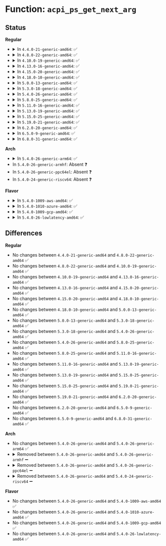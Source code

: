 # Function: <code>acpi_ps_get_next_arg</code>

## Status
<b>Regular</b>
<ul>
<li>
<details>
<summary>In <code>4.4.0-21-generic-amd64</code>: ✅</summary>

```c
acpi_status acpi_ps_get_next_arg(struct acpi_walk_state * walk_state, struct acpi_parse_state * parser_state, u32 arg_type, union acpi_parse_object * * return_arg)
```

```json
{
  "name": "acpi_ps_get_next_arg",
  "collision_type": "Unique Global",
  "inline_type": "No",
  "funcs": [
    {
      "addr": 18446744071583697621,
      "name": "acpi_ps_get_next_arg",
      "external": true,
      "loc": "drivers/acpi/acpica/psargs.c:710",
      "file": "drivers/acpi/acpica/psargs.c",
      "inline": "seen, unknown",
      "caller_inline": [],
      "caller_func": [
        "drivers/acpi/acpica/psloop.c:acpi_ps_parse_loop",
        "drivers/acpi/acpica/psobject.c:acpi_ps_build_named_op"
      ]
    }
  ],
  "symbols": [
    {
      "addr": 18446744071583697621,
      "name": "acpi_ps_get_next_arg",
      "section": ".text",
      "bind": "STB_GLOBAL",
      "size": 984
    }
  ]
}
```
</details>
</li>
<li>
<details>
<summary>In <code>4.8.0-22-generic-amd64</code>: ✅</summary>

```c
acpi_status acpi_ps_get_next_arg(struct acpi_walk_state * walk_state, struct acpi_parse_state * parser_state, u32 arg_type, union acpi_parse_object * * return_arg)
```

```json
{
  "name": "acpi_ps_get_next_arg",
  "collision_type": "Unique Global",
  "inline_type": "No",
  "funcs": [
    {
      "addr": 18446744071584021973,
      "name": "acpi_ps_get_next_arg",
      "external": true,
      "loc": "drivers/acpi/acpica/psargs.c:710",
      "file": "drivers/acpi/acpica/psargs.c",
      "inline": "seen, unknown",
      "caller_inline": [],
      "caller_func": [
        "drivers/acpi/acpica/psloop.c:acpi_ps_parse_loop",
        "drivers/acpi/acpica/psobject.c:acpi_ps_build_named_op"
      ]
    }
  ],
  "symbols": [
    {
      "addr": 18446744071584021973,
      "name": "acpi_ps_get_next_arg",
      "section": ".text",
      "bind": "STB_GLOBAL",
      "size": 986
    }
  ]
}
```
</details>
</li>
<li>
<details>
<summary>In <code>4.10.0-19-generic-amd64</code>: ✅</summary>

```c
acpi_status acpi_ps_get_next_arg(struct acpi_walk_state * walk_state, struct acpi_parse_state * parser_state, u32 arg_type, union acpi_parse_object * * return_arg)
```

```json
{
  "name": "acpi_ps_get_next_arg",
  "collision_type": "Unique Global",
  "inline_type": "No",
  "funcs": [
    {
      "addr": 18446744071584163882,
      "name": "acpi_ps_get_next_arg",
      "external": true,
      "loc": "drivers/acpi/acpica/psargs.c:710",
      "file": "drivers/acpi/acpica/psargs.c",
      "inline": "seen, unknown",
      "caller_inline": [],
      "caller_func": [
        "drivers/acpi/acpica/psloop.c:acpi_ps_parse_loop",
        "drivers/acpi/acpica/psobject.c:acpi_ps_build_named_op"
      ]
    }
  ],
  "symbols": [
    {
      "addr": 18446744071584163882,
      "name": "acpi_ps_get_next_arg",
      "section": ".text",
      "bind": "STB_GLOBAL",
      "size": 986
    }
  ]
}
```
</details>
</li>
<li>
<details>
<summary>In <code>4.13.0-16-generic-amd64</code>: ✅</summary>

```c
acpi_status acpi_ps_get_next_arg(struct acpi_walk_state * walk_state, struct acpi_parse_state * parser_state, u32 arg_type, union acpi_parse_object * * return_arg)
```

```json
{
  "name": "acpi_ps_get_next_arg",
  "collision_type": "Unique Global",
  "inline_type": "No",
  "funcs": [
    {
      "addr": 18446744071584231272,
      "name": "acpi_ps_get_next_arg",
      "external": true,
      "loc": "drivers/acpi/acpica/psargs.c:737",
      "file": "drivers/acpi/acpica/psargs.c",
      "inline": "seen, unknown",
      "caller_inline": [],
      "caller_func": [
        "drivers/acpi/acpica/psloop.c:acpi_ps_parse_loop",
        "drivers/acpi/acpica/psobject.c:acpi_ps_build_named_op"
      ]
    }
  ],
  "symbols": [
    {
      "addr": 18446744071584231272,
      "name": "acpi_ps_get_next_arg",
      "section": ".text",
      "bind": "STB_GLOBAL",
      "size": 1044
    }
  ]
}
```
</details>
</li>
<li>
<details>
<summary>In <code>4.15.0-20-generic-amd64</code>: ✅</summary>

```c
acpi_status acpi_ps_get_next_arg(struct acpi_walk_state * walk_state, struct acpi_parse_state * parser_state, u32 arg_type, union acpi_parse_object * * return_arg)
```

```json
{
  "name": "acpi_ps_get_next_arg",
  "collision_type": "Unique Global",
  "inline_type": "No",
  "funcs": [
    {
      "addr": 18446744071584577952,
      "name": "acpi_ps_get_next_arg",
      "external": true,
      "loc": "drivers/acpi/acpica/psargs.c:737",
      "file": "drivers/acpi/acpica/psargs.c",
      "inline": "seen, unknown",
      "caller_inline": [],
      "caller_func": [
        "drivers/acpi/acpica/psloop.c:acpi_ps_parse_loop",
        "drivers/acpi/acpica/psobject.c:acpi_ps_build_named_op"
      ]
    }
  ],
  "symbols": [
    {
      "addr": 18446744071584577952,
      "name": "acpi_ps_get_next_arg",
      "section": ".text",
      "bind": "STB_GLOBAL",
      "size": 1801
    }
  ]
}
```
</details>
</li>
<li>
<details>
<summary>In <code>4.18.0-10-generic-amd64</code>: ✅</summary>

```c
acpi_status acpi_ps_get_next_arg(struct acpi_walk_state * walk_state, struct acpi_parse_state * parser_state, u32 arg_type, union acpi_parse_object * * return_arg)
```

```json
{
  "name": "acpi_ps_get_next_arg",
  "collision_type": "Unique Global",
  "inline_type": "No",
  "funcs": [
    {
      "addr": 18446744071584803083,
      "name": "acpi_ps_get_next_arg",
      "external": true,
      "loc": "drivers/acpi/acpica/psargs.c:703",
      "file": "drivers/acpi/acpica/psargs.c",
      "inline": "seen, unknown",
      "caller_inline": [],
      "caller_func": [
        "drivers/acpi/acpica/psloop.c:acpi_ps_parse_loop",
        "drivers/acpi/acpica/psobject.c:acpi_ps_build_named_op"
      ]
    }
  ],
  "symbols": [
    {
      "addr": 18446744071584803083,
      "name": "acpi_ps_get_next_arg",
      "section": ".text",
      "bind": "STB_GLOBAL",
      "size": 1770
    }
  ]
}
```
</details>
</li>
<li>
<details>
<summary>In <code>5.0.0-13-generic-amd64</code>: ✅</summary>

```c
acpi_status acpi_ps_get_next_arg(struct acpi_walk_state * walk_state, struct acpi_parse_state * parser_state, u32 arg_type, union acpi_parse_object * * return_arg)
```

```json
{
  "name": "acpi_ps_get_next_arg",
  "collision_type": "Unique Global",
  "inline_type": "No",
  "funcs": [
    {
      "addr": 18446744071584905491,
      "name": "acpi_ps_get_next_arg",
      "external": true,
      "loc": "drivers/acpi/acpica/psargs.c:703",
      "file": "drivers/acpi/acpica/psargs.c",
      "inline": "seen, unknown",
      "caller_inline": [],
      "caller_func": [
        "drivers/acpi/acpica/psloop.c:acpi_ps_parse_loop",
        "drivers/acpi/acpica/psobject.c:acpi_ps_build_named_op"
      ]
    }
  ],
  "symbols": [
    {
      "addr": 18446744071584905491,
      "name": "acpi_ps_get_next_arg",
      "section": ".text",
      "bind": "STB_GLOBAL",
      "size": 1885
    }
  ]
}
```
</details>
</li>
<li>
<details>
<summary>In <code>5.3.0-18-generic-amd64</code>: ✅</summary>

```c
acpi_status acpi_ps_get_next_arg(struct acpi_walk_state * walk_state, struct acpi_parse_state * parser_state, u32 arg_type, union acpi_parse_object * * return_arg)
```

```json
{
  "name": "acpi_ps_get_next_arg",
  "collision_type": "Unique Global",
  "inline_type": "No",
  "funcs": [
    {
      "addr": 18446744071585108565,
      "name": "acpi_ps_get_next_arg",
      "external": true,
      "loc": "drivers/acpi/acpica/psargs.c:703",
      "file": "drivers/acpi/acpica/psargs.c",
      "inline": "seen, unknown",
      "caller_inline": [],
      "caller_func": [
        "drivers/acpi/acpica/psloop.c:acpi_ps_parse_loop",
        "drivers/acpi/acpica/psobject.c:acpi_ps_build_named_op"
      ]
    }
  ],
  "symbols": [
    {
      "addr": 18446744071585108565,
      "name": "acpi_ps_get_next_arg",
      "section": ".text",
      "bind": "STB_GLOBAL",
      "size": 1946
    }
  ]
}
```
</details>
</li>
<li>
<details>
<summary>In <code>5.4.0-26-generic-amd64</code>: ✅</summary>

```c
acpi_status acpi_ps_get_next_arg(struct acpi_walk_state * walk_state, struct acpi_parse_state * parser_state, u32 arg_type, union acpi_parse_object * * return_arg)
```

```json
{
  "name": "acpi_ps_get_next_arg",
  "collision_type": "Unique Global",
  "inline_type": "No",
  "funcs": [
    {
      "addr": 18446744071585244924,
      "name": "acpi_ps_get_next_arg",
      "external": true,
      "loc": "drivers/acpi/acpica/psargs.c:703",
      "file": "drivers/acpi/acpica/psargs.c",
      "inline": "seen, unknown",
      "caller_inline": [],
      "caller_func": [
        "drivers/acpi/acpica/psloop.c:acpi_ps_parse_loop",
        "drivers/acpi/acpica/psobject.c:acpi_ps_build_named_op"
      ]
    }
  ],
  "symbols": [
    {
      "addr": 18446744071585244924,
      "name": "acpi_ps_get_next_arg",
      "section": ".text",
      "bind": "STB_GLOBAL",
      "size": 1946
    }
  ]
}
```
</details>
</li>
<li>
<details>
<summary>In <code>5.8.0-25-generic-amd64</code>: ✅</summary>

```c
acpi_status acpi_ps_get_next_arg(struct acpi_walk_state * walk_state, struct acpi_parse_state * parser_state, u32 arg_type, union acpi_parse_object * * return_arg)
```

```json
{
  "name": "acpi_ps_get_next_arg",
  "collision_type": "Unique Global",
  "inline_type": "No",
  "funcs": [
    {
      "addr": 18446744071585951498,
      "name": "acpi_ps_get_next_arg",
      "external": true,
      "loc": "drivers/acpi/acpica/psargs.c:703",
      "file": "drivers/acpi/acpica/psargs.c",
      "inline": "seen, unknown",
      "caller_inline": [],
      "caller_func": [
        "drivers/acpi/acpica/psloop.c:acpi_ps_get_arguments",
        "drivers/acpi/acpica/psobject.c:acpi_ps_build_named_op"
      ]
    }
  ],
  "symbols": [
    {
      "addr": 18446744071585951498,
      "name": "acpi_ps_get_next_arg",
      "section": ".text",
      "bind": "STB_GLOBAL",
      "size": 1250
    }
  ]
}
```
</details>
</li>
<li>
<details>
<summary>In <code>5.11.0-16-generic-amd64</code>: ✅</summary>

```c
acpi_status acpi_ps_get_next_arg(struct acpi_walk_state * walk_state, struct acpi_parse_state * parser_state, u32 arg_type, union acpi_parse_object * * return_arg)
```

```json
{
  "name": "acpi_ps_get_next_arg",
  "collision_type": "Unique Global",
  "inline_type": "No",
  "funcs": [
    {
      "addr": 18446744071586074412,
      "name": "acpi_ps_get_next_arg",
      "external": true,
      "loc": "drivers/acpi/acpica/psargs.c:703",
      "file": "drivers/acpi/acpica/psargs.c",
      "inline": "seen, unknown",
      "caller_inline": [],
      "caller_func": [
        "drivers/acpi/acpica/psloop.c:acpi_ps_get_arguments",
        "drivers/acpi/acpica/psobject.c:acpi_ps_build_named_op"
      ]
    }
  ],
  "symbols": [
    {
      "addr": 18446744071586074412,
      "name": "acpi_ps_get_next_arg",
      "section": ".text",
      "bind": "STB_GLOBAL",
      "size": 1250
    }
  ]
}
```
</details>
</li>
<li>
<details>
<summary>In <code>5.13.0-19-generic-amd64</code>: ✅</summary>

```c
acpi_status acpi_ps_get_next_arg(struct acpi_walk_state * walk_state, struct acpi_parse_state * parser_state, u32 arg_type, union acpi_parse_object * * return_arg)
```

```json
{
  "name": "acpi_ps_get_next_arg",
  "collision_type": "Unique Global",
  "inline_type": "No",
  "funcs": [
    {
      "addr": 18446744071585951247,
      "name": "acpi_ps_get_next_arg",
      "external": true,
      "loc": "drivers/acpi/acpica/psargs.c:703",
      "file": "drivers/acpi/acpica/psargs.c",
      "inline": "seen, unknown",
      "caller_inline": [],
      "caller_func": [
        "drivers/acpi/acpica/psobject.c:acpi_ps_build_named_op"
      ]
    }
  ],
  "symbols": [
    {
      "addr": 18446744071585951247,
      "name": "acpi_ps_get_next_arg",
      "section": ".text",
      "bind": "STB_GLOBAL",
      "size": 1250
    }
  ]
}
```
</details>
</li>
<li>
<details>
<summary>In <code>5.15.0-25-generic-amd64</code>: ✅</summary>

```c
acpi_status acpi_ps_get_next_arg(struct acpi_walk_state * walk_state, struct acpi_parse_state * parser_state, u32 arg_type, union acpi_parse_object * * return_arg)
```

```json
{
  "name": "acpi_ps_get_next_arg",
  "collision_type": "Unique Global",
  "inline_type": "No",
  "funcs": [
    {
      "addr": 18446744071586439546,
      "name": "acpi_ps_get_next_arg",
      "external": true,
      "loc": "drivers/acpi/acpica/psargs.c:703",
      "file": "drivers/acpi/acpica/psargs.c",
      "inline": "seen, unknown",
      "caller_inline": [],
      "caller_func": [
        "drivers/acpi/acpica/psobject.c:acpi_ps_build_named_op"
      ]
    }
  ],
  "symbols": [
    {
      "addr": 18446744071586439546,
      "name": "acpi_ps_get_next_arg",
      "section": ".text",
      "bind": "STB_GLOBAL",
      "size": 1250
    }
  ]
}
```
</details>
</li>
<li>
<details>
<summary>In <code>5.19.0-21-generic-amd64</code>: ✅</summary>

```c
acpi_status acpi_ps_get_next_arg(struct acpi_walk_state * walk_state, struct acpi_parse_state * parser_state, u32 arg_type, union acpi_parse_object * * return_arg)
```

```json
{
  "name": "acpi_ps_get_next_arg",
  "collision_type": "Unique Global",
  "inline_type": "No",
  "funcs": [
    {
      "addr": 18446744071587690981,
      "name": "acpi_ps_get_next_arg",
      "external": true,
      "loc": "drivers/acpi/acpica/psargs.c:703",
      "file": "drivers/acpi/acpica/psargs.c",
      "inline": "seen, unknown",
      "caller_inline": [],
      "caller_func": [
        "drivers/acpi/acpica/psobject.c:acpi_ps_build_named_op"
      ]
    }
  ],
  "symbols": [
    {
      "addr": 18446744071587690981,
      "name": "acpi_ps_get_next_arg",
      "section": ".text",
      "bind": "STB_GLOBAL",
      "size": 1264
    }
  ]
}
```
</details>
</li>
<li>
<details>
<summary>In <code>6.2.0-20-generic-amd64</code>: ✅</summary>

```c
acpi_status acpi_ps_get_next_arg(struct acpi_walk_state * walk_state, struct acpi_parse_state * parser_state, u32 arg_type, union acpi_parse_object * * return_arg)
```

```json
{
  "name": "acpi_ps_get_next_arg",
  "collision_type": "Unique Global",
  "inline_type": "No",
  "funcs": [
    {
      "addr": 18446744071589002912,
      "name": "acpi_ps_get_next_arg",
      "external": true,
      "loc": "drivers/acpi/acpica/psargs.c:703",
      "file": "drivers/acpi/acpica/psargs.c",
      "inline": "seen, unknown",
      "caller_inline": [],
      "caller_func": [
        "drivers/acpi/acpica/psobject.c:acpi_ps_build_named_op"
      ]
    }
  ],
  "symbols": [
    {
      "addr": 18446744071589002912,
      "name": "acpi_ps_get_next_arg",
      "section": ".text",
      "bind": "STB_GLOBAL",
      "size": 1578
    }
  ]
}
```
</details>
</li>
<li>
<details>
<summary>In <code>6.5.0-9-generic-amd64</code>: ✅</summary>

```c
acpi_status acpi_ps_get_next_arg(struct acpi_walk_state * walk_state, struct acpi_parse_state * parser_state, u32 arg_type, union acpi_parse_object * * return_arg)
```

```json
{
  "name": "acpi_ps_get_next_arg",
  "collision_type": "Unique Global",
  "inline_type": "No",
  "funcs": [
    {
      "addr": 18446744071589293424,
      "name": "acpi_ps_get_next_arg",
      "external": true,
      "loc": "drivers/acpi/acpica/psargs.c:703",
      "file": "drivers/acpi/acpica/psargs.c",
      "inline": "seen, unknown",
      "caller_inline": [],
      "caller_func": [
        "drivers/acpi/acpica/psobject.c:acpi_ps_build_named_op"
      ]
    }
  ],
  "symbols": [
    {
      "addr": 18446744071589293424,
      "name": "acpi_ps_get_next_arg",
      "section": ".text",
      "bind": "STB_GLOBAL",
      "size": 1618
    }
  ]
}
```
</details>
</li>
<li>
<details>
<summary>In <code>6.8.0-31-generic-amd64</code>: ✅</summary>

```c
acpi_status acpi_ps_get_next_arg(struct acpi_walk_state * walk_state, struct acpi_parse_state * parser_state, u32 arg_type, union acpi_parse_object * * return_arg)
```

```json
{
  "name": "acpi_ps_get_next_arg",
  "collision_type": "Unique Global",
  "inline_type": "No",
  "funcs": [
    {
      "addr": 18446744071589600192,
      "name": "acpi_ps_get_next_arg",
      "external": true,
      "loc": "drivers/acpi/acpica/psargs.c:703",
      "file": "drivers/acpi/acpica/psargs.c",
      "inline": "seen, unknown",
      "caller_inline": [],
      "caller_func": [
        "drivers/acpi/acpica/psobject.c:acpi_ps_build_named_op"
      ]
    }
  ],
  "symbols": [
    {
      "addr": 18446744071589600192,
      "name": "acpi_ps_get_next_arg",
      "section": ".text",
      "bind": "STB_GLOBAL",
      "size": 1618
    }
  ]
}
```
</details>
</li>
</ul>
<b>Arch</b>
<ul>
<li>
<details>
<summary>In <code>5.4.0-26-generic-arm64</code>: ✅</summary>

```c
acpi_status acpi_ps_get_next_arg(struct acpi_walk_state * walk_state, struct acpi_parse_state * parser_state, u32 arg_type, union acpi_parse_object * * return_arg)
```

```json
{
  "name": "acpi_ps_get_next_arg",
  "collision_type": "Unique Global",
  "inline_type": "No",
  "funcs": [
    {
      "addr": 18446603336497569816,
      "name": "acpi_ps_get_next_arg",
      "external": true,
      "loc": "drivers/acpi/acpica/psargs.c:703",
      "file": "drivers/acpi/acpica/psargs.c",
      "inline": "seen, unknown",
      "caller_inline": [],
      "caller_func": [
        "drivers/acpi/acpica/psloop.c:acpi_ps_parse_loop",
        "drivers/acpi/acpica/psobject.c:acpi_ps_build_named_op"
      ]
    }
  ],
  "symbols": [
    {
      "addr": 18446603336497569816,
      "name": "acpi_ps_get_next_arg",
      "section": ".text",
      "bind": "STB_GLOBAL",
      "size": 1132
    }
  ]
}
```
</details>
</li>
<li>
In <code>5.4.0-26-generic-armhf</code>: Absent ❓
</li>
<li>
In <code>5.4.0-26-generic-ppc64el</code>: Absent ❓
</li>
<li>
In <code>5.4.0-24-generic-riscv64</code>: Absent ❓
</li>
</ul>
<b>Flavor</b>
<ul>
<li>
<details>
<summary>In <code>5.4.0-1009-aws-amd64</code>: ✅</summary>

```c
acpi_status acpi_ps_get_next_arg(struct acpi_walk_state * walk_state, struct acpi_parse_state * parser_state, u32 arg_type, union acpi_parse_object * * return_arg)
```

```json
{
  "name": "acpi_ps_get_next_arg",
  "collision_type": "Unique Global",
  "inline_type": "No",
  "funcs": [
    {
      "addr": 18446744071585101240,
      "name": "acpi_ps_get_next_arg",
      "external": true,
      "loc": "drivers/acpi/acpica/psargs.c:703",
      "file": "drivers/acpi/acpica/psargs.c",
      "inline": "seen, unknown",
      "caller_inline": [],
      "caller_func": [
        "drivers/acpi/acpica/psloop.c:acpi_ps_parse_loop",
        "drivers/acpi/acpica/psobject.c:acpi_ps_build_named_op"
      ]
    }
  ],
  "symbols": [
    {
      "addr": 18446744071585101240,
      "name": "acpi_ps_get_next_arg",
      "section": ".text",
      "bind": "STB_GLOBAL",
      "size": 1240
    }
  ]
}
```
</details>
</li>
<li>
<details>
<summary>In <code>5.4.0-1010-azure-amd64</code>: ✅</summary>

```c
acpi_status acpi_ps_get_next_arg(struct acpi_walk_state * walk_state, struct acpi_parse_state * parser_state, u32 arg_type, union acpi_parse_object * * return_arg)
```

```json
{
  "name": "acpi_ps_get_next_arg",
  "collision_type": "Unique Global",
  "inline_type": "No",
  "funcs": [
    {
      "addr": 18446744071585016567,
      "name": "acpi_ps_get_next_arg",
      "external": true,
      "loc": "drivers/acpi/acpica/psargs.c:703",
      "file": "drivers/acpi/acpica/psargs.c",
      "inline": "seen, unknown",
      "caller_inline": [],
      "caller_func": [
        "drivers/acpi/acpica/psloop.c:acpi_ps_parse_loop",
        "drivers/acpi/acpica/psobject.c:acpi_ps_build_named_op"
      ]
    }
  ],
  "symbols": [
    {
      "addr": 18446744071585016567,
      "name": "acpi_ps_get_next_arg",
      "section": ".text",
      "bind": "STB_GLOBAL",
      "size": 1240
    }
  ]
}
```
</details>
</li>
<li>
<details>
<summary>In <code>5.4.0-1009-gcp-amd64</code>: ✅</summary>

```c
acpi_status acpi_ps_get_next_arg(struct acpi_walk_state * walk_state, struct acpi_parse_state * parser_state, u32 arg_type, union acpi_parse_object * * return_arg)
```

```json
{
  "name": "acpi_ps_get_next_arg",
  "collision_type": "Unique Global",
  "inline_type": "No",
  "funcs": [
    {
      "addr": 18446744071585196508,
      "name": "acpi_ps_get_next_arg",
      "external": true,
      "loc": "drivers/acpi/acpica/psargs.c:703",
      "file": "drivers/acpi/acpica/psargs.c",
      "inline": "seen, unknown",
      "caller_inline": [],
      "caller_func": [
        "drivers/acpi/acpica/psloop.c:acpi_ps_parse_loop",
        "drivers/acpi/acpica/psobject.c:acpi_ps_build_named_op"
      ]
    }
  ],
  "symbols": [
    {
      "addr": 18446744071585196508,
      "name": "acpi_ps_get_next_arg",
      "section": ".text",
      "bind": "STB_GLOBAL",
      "size": 1946
    }
  ]
}
```
</details>
</li>
<li>
<details>
<summary>In <code>5.4.0-26-lowlatency-amd64</code>: ✅</summary>

```c
acpi_status acpi_ps_get_next_arg(struct acpi_walk_state * walk_state, struct acpi_parse_state * parser_state, u32 arg_type, union acpi_parse_object * * return_arg)
```

```json
{
  "name": "acpi_ps_get_next_arg",
  "collision_type": "Unique Global",
  "inline_type": "No",
  "funcs": [
    {
      "addr": 18446744071585302668,
      "name": "acpi_ps_get_next_arg",
      "external": true,
      "loc": "drivers/acpi/acpica/psargs.c:703",
      "file": "drivers/acpi/acpica/psargs.c",
      "inline": "seen, unknown",
      "caller_inline": [],
      "caller_func": [
        "drivers/acpi/acpica/psloop.c:acpi_ps_parse_loop",
        "drivers/acpi/acpica/psobject.c:acpi_ps_build_named_op"
      ]
    }
  ],
  "symbols": [
    {
      "addr": 18446744071585302668,
      "name": "acpi_ps_get_next_arg",
      "section": ".text",
      "bind": "STB_GLOBAL",
      "size": 1946
    }
  ]
}
```
</details>
</li>
</ul>

## Differences
<b>Regular</b>
<ul>
<li>
No changes between <code>4.4.0-21-generic-amd64</code> and <code>4.8.0-22-generic-amd64</code> ✅
</li>
<li>
No changes between <code>4.8.0-22-generic-amd64</code> and <code>4.10.0-19-generic-amd64</code> ✅
</li>
<li>
No changes between <code>4.10.0-19-generic-amd64</code> and <code>4.13.0-16-generic-amd64</code> ✅
</li>
<li>
No changes between <code>4.13.0-16-generic-amd64</code> and <code>4.15.0-20-generic-amd64</code> ✅
</li>
<li>
No changes between <code>4.15.0-20-generic-amd64</code> and <code>4.18.0-10-generic-amd64</code> ✅
</li>
<li>
No changes between <code>4.18.0-10-generic-amd64</code> and <code>5.0.0-13-generic-amd64</code> ✅
</li>
<li>
No changes between <code>5.0.0-13-generic-amd64</code> and <code>5.3.0-18-generic-amd64</code> ✅
</li>
<li>
No changes between <code>5.3.0-18-generic-amd64</code> and <code>5.4.0-26-generic-amd64</code> ✅
</li>
<li>
No changes between <code>5.4.0-26-generic-amd64</code> and <code>5.8.0-25-generic-amd64</code> ✅
</li>
<li>
No changes between <code>5.8.0-25-generic-amd64</code> and <code>5.11.0-16-generic-amd64</code> ✅
</li>
<li>
No changes between <code>5.11.0-16-generic-amd64</code> and <code>5.13.0-19-generic-amd64</code> ✅
</li>
<li>
No changes between <code>5.13.0-19-generic-amd64</code> and <code>5.15.0-25-generic-amd64</code> ✅
</li>
<li>
No changes between <code>5.15.0-25-generic-amd64</code> and <code>5.19.0-21-generic-amd64</code> ✅
</li>
<li>
No changes between <code>5.19.0-21-generic-amd64</code> and <code>6.2.0-20-generic-amd64</code> ✅
</li>
<li>
No changes between <code>6.2.0-20-generic-amd64</code> and <code>6.5.0-9-generic-amd64</code> ✅
</li>
<li>
No changes between <code>6.5.0-9-generic-amd64</code> and <code>6.8.0-31-generic-amd64</code> ✅
</li>
</ul>
<b>Arch</b>
<ul>
<li>
No changes between <code>5.4.0-26-generic-amd64</code> and <code>5.4.0-26-generic-arm64</code> ✅
</li>
<li>
<details>
<summary>Removed between <code>5.4.0-26-generic-amd64</code> and <code>5.4.0-26-generic-armhf</code> ➖</summary>

```c
acpi_status acpi_ps_get_next_arg(struct acpi_walk_state * walk_state, struct acpi_parse_state * parser_state, u32 arg_type, union acpi_parse_object * * return_arg)
```
</details>
</li>
<li>
<details>
<summary>Removed between <code>5.4.0-26-generic-amd64</code> and <code>5.4.0-26-generic-ppc64el</code> ➖</summary>

```c
acpi_status acpi_ps_get_next_arg(struct acpi_walk_state * walk_state, struct acpi_parse_state * parser_state, u32 arg_type, union acpi_parse_object * * return_arg)
```
</details>
</li>
<li>
<details>
<summary>Removed between <code>5.4.0-26-generic-amd64</code> and <code>5.4.0-24-generic-riscv64</code> ➖</summary>

```c
acpi_status acpi_ps_get_next_arg(struct acpi_walk_state * walk_state, struct acpi_parse_state * parser_state, u32 arg_type, union acpi_parse_object * * return_arg)
```
</details>
</li>
</ul>
<b>Flavor</b>
<ul>
<li>
No changes between <code>5.4.0-26-generic-amd64</code> and <code>5.4.0-1009-aws-amd64</code> ✅
</li>
<li>
No changes between <code>5.4.0-26-generic-amd64</code> and <code>5.4.0-1010-azure-amd64</code> ✅
</li>
<li>
No changes between <code>5.4.0-26-generic-amd64</code> and <code>5.4.0-1009-gcp-amd64</code> ✅
</li>
<li>
No changes between <code>5.4.0-26-generic-amd64</code> and <code>5.4.0-26-lowlatency-amd64</code> ✅
</li>
</ul>
